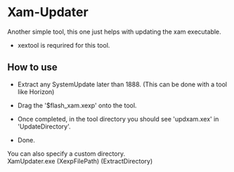 # Xam-Updater
Another simple tool, this one just helps with updating the xam executable.
- xextool is requrired for this tool.

## How to use

- Extract any SystemUpdate later than 1888. (This can be done with a tool like Horizon) 
- Drag the '$flash_xam.xexp' onto the tool. 
- Once completed, in the tool directory you should see 'updxam.xex' in 'UpdateDirectory'. 

- Done. 

You can also specify a custom directory. \
XamUpdater.exe (XexpFilePath) (ExtractDirectory)
